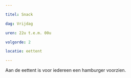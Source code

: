 ```yaml
---

titel: Snack

dag: Vrijdag

uren: 22u t.e.m. 00u

volgorde: 2

locatie: eettent

---
```


Aan de eettent is voor iedereen een hamburger voorzien.
